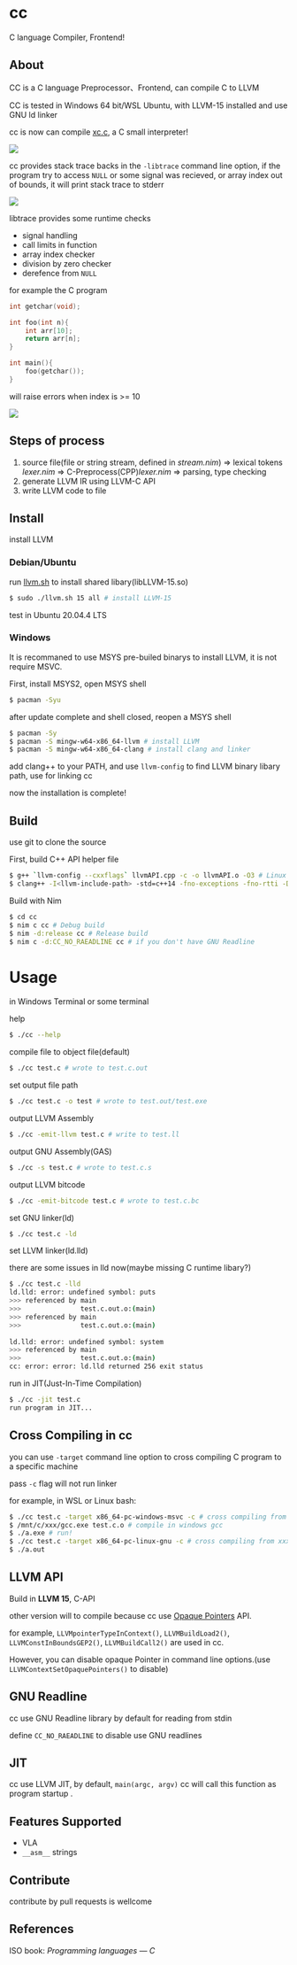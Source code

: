 # cc

C language Compiler, Frontend!

## About

CC is a C language Preprocessor、Frontend, can compile C to LLVM

CC is tested in Windows 64 bit/WSL Ubuntu, with LLVM-15 installed and use GNU ld linker

cc is now can compile [xc.c](https://github.com/lotabout/write-a-C-interpreter), a C small interpreter!

![](screenshots.png)

cc provides stack trace backs in the `-libtrace` command line option, if the program try to access `NULL` or some signal was recieved, or array index out of bounds, it will print stack trace to stderr

![](debug.png)

libtrace provides some runtime checks

* signal handling
* call limits in function
* array index checker
* division by zero checker
* derefence from `NULL`

for example the C program

```C
int getchar(void);

int foo(int n){
	int arr[10];
	return arr[n];
}

int main(){
	foo(getchar());
}
```

will raise errors when index is >= 10

![](debug2.png)

## Steps of process

1. source file(file or string stream, defined in *stream.nim*) => lexical tokens *lexer.nim* => C-Preprocess(CPP)*lexer.nim* => parsing, type checking
2. generate LLVM IR using LLVM-C API
3. write LLVM code to file

## Install

install LLVM

### Debian/Ubuntu

run [llvm.sh](https://apt.llvm.org/) to install shared libary(libLLVM-15.so)

```bash
$ sudo ./llvm.sh 15 all # install LLVM-15
```

test in Ubuntu 20.04.4 LTS

### Windows

It is recommaned to use MSYS pre-builed binarys to install LLVM, it is not require MSVC.

First, install MSYS2, open MSYS shell

```bash
$ pacman -Syu
```

after update complete and shell closed, reopen a MSYS shell

```bash
$ pacman -Sy
$ pacman -S mingw-w64-x86_64-llvm # install LLVM
$ pacman -S mingw-w64-x86_64-clang # install clang and linker
```

add clang++ to your PATH, and use `llvm-config` to find LLVM binary libary path, use for linking cc

now the installation is complete!

## Build

use git to clone the source

First, build C++ API helper file

```bash
$ g++ `llvm-config --cxxflags` llvmAPI.cpp -c -o llvmAPI.o -O3 # Linux
$ clang++ -I<llvm-include-path> -std=c++14 -fno-exceptions -fno-rtti -D_FILE_OFFSET_BITS=64 -D__STDC_CONSTANT_MACROS -D__STDC_FORMAT_MACROS llvmAPI.cpp -c -o llvmAPI.o -O3 # Windows
```

Build with Nim

```bash
$ cd cc
$ nim c cc # Debug build
$ nim -d:release cc # Release build
$ nim c -d:CC_NO_RAEADLINE cc # if you don't have GNU Readline
```

# Usage

in Windows Terminal or some terminal

help

```bash
$ ./cc --help
```

compile file to object file(default)

```bash
$ ./cc test.c # wrote to test.c.out
```

set output file path

```bash
$ ./cc test.c -o test # wrote to test.out/test.exe
```

output LLVM Assembly

```bash
$ ./cc -emit-llvm test.c # write to test.ll
```
output GNU Assembly(GAS)

```bash
$ ./cc -s test.c # wrote to test.c.s
```

output LLVM bitcode

```bash
$ ./cc -emit-bitcode test.c # wrote to test.c.bc
```

set GNU linker(ld)

```bash
$ ./cc test.c -ld
```

set LLVM linker(ld.lld)

there are some issues in lld now(maybe missing C runtime libary?)

```bash
$ ./cc test.c -lld
ld.lld: error: undefined symbol: puts                                                                                         
>>> referenced by main                                                                                                        
>>>               test.c.out.o:(main)                                                                                         
>>> referenced by main                                                                                                        
>>>               test.c.out.o:(main)                                                                                         
                                                                                                                              
ld.lld: error: undefined symbol: system                                                                                       
>>> referenced by main                                                                                                        
>>>               test.c.out.o:(main)                                                                                         
cc: error: error: ld.lld returned 256 exit status
```

run in JIT(Just-In-Time Compilation)

```bash
$ ./cc -jit test.c
run program in JIT...
```

## Cross Compiling in cc

you can use `-target` command line option to cross compiling C program to a specific machine

pass `-c` flag will not run linker

for example, in WSL or Linux bash:

```bash
$ ./cc test.c -target x86_64-pc-windows-msvc -c # cross compiling from x86_64-pc-linux-gnu to x86_64-pc-windows-msvc
$ /mnt/c/xxx/gcc.exe test.c.o # compile in windows gcc
$ ./a.exe # run!
$ ./cc test.c -target x86_64-pc-linux-gnu -c # cross compiling from xxx target to to x86_64-pc-linux-gnu
$ ./a.out
```

## LLVM API

Build in **LLVM 15**, C-API

other version will to compile because cc use [Opaque Pointers](https://llvm.org/docs/OpaquePointers.html) API.

for example, `LLVMpointerTypeInContext()`, `LLVMBuildLoad2()`, `LLVMConstInBoundsGEP2()`, `LLVMBuildCall2()` are used in cc.

However, you can disable opaque Pointer in command line options.(use `LLVMContextSetOpaquePointers()` to disable)

## GNU Readline

cc use GNU Readline library by default for reading from stdin

define `CC_NO_RAEADLINE` to disable use GNU readlines

## JIT

cc use LLVM JIT, by default, `main(argc, argv)` cc will call this function as program startup .

## Features Supported

* VLA
* `__asm__` strings

## Contribute

contribute by pull requests is wellcome

## References

ISO book: *Programming languages — C*
